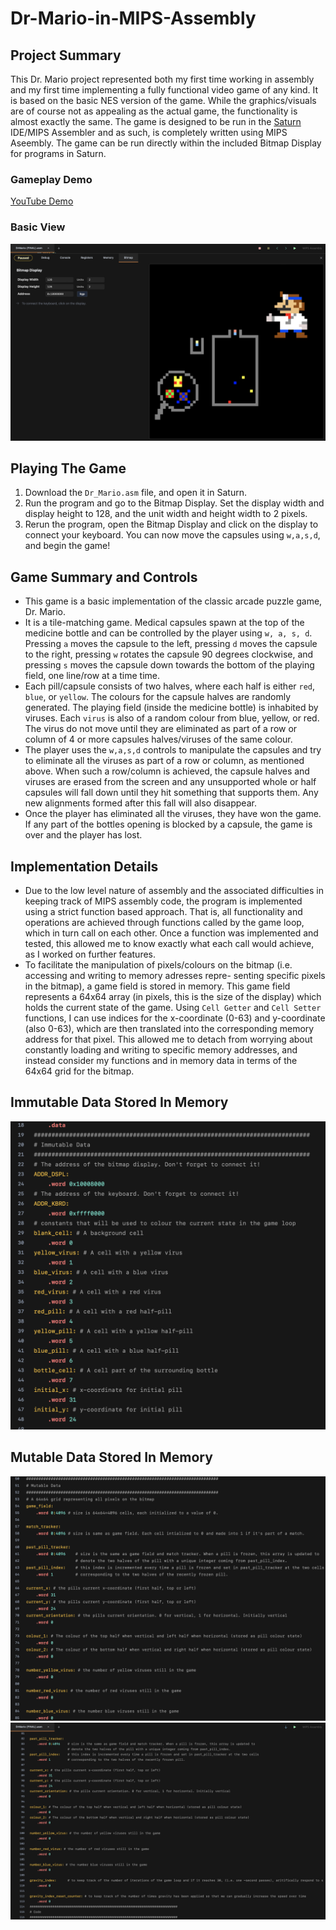 # Dr-Mario-in-MIPS-Assembly

## Project Summary
This Dr. Mario project represented both my first time working in assembly and my first time implementing a 
fully functional video game of any kind. It is based on the basic NES version of the game. While the graphics/visuals are of course not
as appealing as the actual game, the functionality is almost exactly the same. The game is designed to be run in
the [Saturn](https://github.com/1whatleytay/saturn) IDE/MIPS Assembler and as such, is completely written using MIPS Aseembly. The game can be run
directly within the included Bitmap Display for programs in Saturn.

### Gameplay Demo
[YouTube Demo](https://youtu.be/aSulnemWhpY?si=VUlJW8QEGbrhhQ--)

### Basic View
![images/first_run.png](images/first_run.png)

## Playing The Game
1. Download the `Dr_Mario.asm` file, and open it in Saturn.
2. Run the program and go to the Bitmap Display. Set the display width and display height to 128, and the unit width and height width to 2 pixels.
3. Rerun the program, open the Bitmap Display and click on the display to connect your keyboard. You can now move the capsules using `w,a,s,d`, and begin the game!

## Game Summary and Controls
- This game is a basic implementation of the classic arcade puzzle game, Dr. Mario.
- It is a tile-matching game. Medical capsules spawn at the top of the medicine bottle and can be controlled
by the player using `w, a, s, d`. Pressing `a` moves the capsule to the left, pressing `d` moves the capsule to
the right, pressing `w` rotates the capsule 90 degrees clockwise, and pressing `s` moves the capsule down
towards the bottom of the playing field, one line/row at a time time.
-  Each pill/capsule consists of two halves, where each half is either `red`, `blue`, or `yellow`. The colours for
the capsule halves are randomly generated. The playing field (inside the medicine bottle) is inhabited by
viruses. Each `virus` is also of a random colour from blue, yellow, or red. The virus do not move until they
are eliminated as part of a row or column of 4 or more capsules halves/viruses of the same colour.
- The player uses the `w,a,s,d` controls to manipulate the capsules and try to eliminate all the viruses as part
of a row or column, as mentioned above. When such a row/column is achieved, the capsule halves and
viruses are erased from the screen and any unsupported whole or half capsules will fall down until they
hit something that supports them. Any new alignments formed after this fall will also disappear.
- Once the player has eliminated all the viruses, they have won the game. If any part of the bottles opening
is blocked by a capsule, the game is over and the player has lost.

## Implementation Details
- Due to the low level nature of assembly and the associated difficulties in keeping track of MIPS assembly code, the
program is implemented using a strict function based approach. That is, all functionality and operations are achieved
through functions called by the game loop, which in turn call on each other. Once a function was implemented and
tested, this allowed me to know exactly what each call would achieve, as I worked on further features.
- To facilitate the manipulation of pixels/colours on the bitmap (i.e. accessing and writing to memory adresses repre-
senting specific pixels in the bitmap), a game field is stored in memory. This game field represents a 64x64 array (in
pixels, this is the size of the display) which holds the current state of the game. Using `Cell Getter` and `Cell Setter`
functions, I can use indices for the x-coordinate (0-63) and y-coordinate (also 0-63), which are then translated into
the corresponding memory address for that pixel. This allowed me to detach from worrying about constantly loading
and writing to specific memory addresses, and instead consider my functions and in memory data in terms of the
64x64 grid for the bitmap.

## Immutable Data Stored In Memory

![images/Immutable_Data.png](images/Immutable_Data.png)

## Mutable Data Stored In Memory

![images/Mutable_Data.png](images/Mutable_Data.png)
![images/mutable_part2.png](images/mutable_part2.png)
